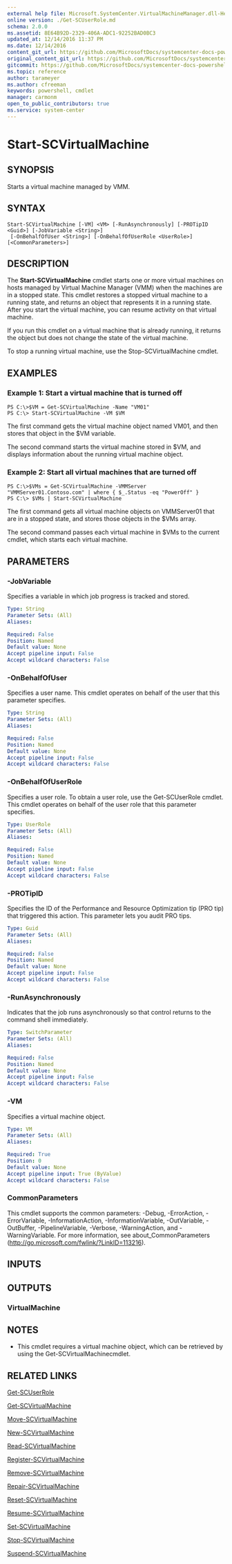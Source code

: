 ```yaml
---
external help file: Microsoft.SystemCenter.VirtualMachineManager.dll-Help.xml
online version: ./Get-SCUserRole.md
schema: 2.0.0
ms.assetid: 8E64B92D-2329-406A-ADC1-92252BAD0BC3
updated_at: 12/14/2016 11:37 PM
ms.date: 12/14/2016
content_git_url: https://github.com/MicrosoftDocs/systemcenter-docs-powershell/blob/master/systemcenter-cmdlets/SystemCenter2016/VirtualMachineManager/v1/Start-SCVirtualMachine.md
original_content_git_url: https://github.com/MicrosoftDocs/systemcenter-docs-powershell/blob/master/systemcenter-cmdlets/SystemCenter2016/VirtualMachineManager/v1/Start-SCVirtualMachine.md
gitcommit: https://github.com/MicrosoftDocs/systemcenter-docs-powershell/blob/ddd0fefc9adaabb9394eb6c21b33370913d1830d/systemcenter-cmdlets/SystemCenter2016/VirtualMachineManager/v1/Start-SCVirtualMachine.md
ms.topic: reference
author: tarameyer
ms.author: cfreeman
keywords: powershell, cmdlet
manager: carmonm
open_to_public_contributors: true
ms.service: system-center
---
```


# Start-SCVirtualMachine

## SYNOPSIS
Starts a virtual machine managed by VMM.

## SYNTAX

```
Start-SCVirtualMachine [-VM] <VM> [-RunAsynchronously] [-PROTipID <Guid>] [-JobVariable <String>]
 [-OnBehalfOfUser <String>] [-OnBehalfOfUserRole <UserRole>] [<CommonParameters>]
```

## DESCRIPTION
The **Start-SCVirtualMachine** cmdlet starts one or more virtual machines on hosts managed by Virtual Machine Manager (VMM) when the machines are in a stopped state.
This cmdlet restores a stopped virtual machine to a running state, and returns an object that represents it in a running state.
After you start the virtual machine, you can resume activity on that virtual machine.

If you run this cmdlet on a virtual machine that is already running, it returns the object but does not change the state of the virtual machine.

To stop a running virtual machine, use the Stop-SCVirtualMachine cmdlet.

## EXAMPLES

### Example 1: Start a virtual machine that is turned off
```
PS C:\>$VM = Get-SCVirtualMachine -Name "VM01"
PS C:\> Start-SCVirtualMachine -VM $VM
```

The first command gets the virtual machine object named VM01, and then stores that object in the $VM variable.

The second command starts the virtual machine stored in $VM, and displays information about the running virtual machine object.

### Example 2: Start all virtual machines that are turned off
```
PS C:\>$VMs = Get-SCVirtualMachine -VMMServer "VMMServer01.Contoso.com" | where { $_.Status -eq "PowerOff" }
PS C:\> $VMs | Start-SCVirtualMachine
```

The first command gets all virtual machine objects on VMMServer01 that are in a stopped state, and stores those objects in the $VMs array.

The second command passes each virtual machine in $VMs to the current cmdlet, which starts each virtual machine.

## PARAMETERS

### -JobVariable
Specifies a variable in which job progress is tracked and stored.

```yaml
Type: String
Parameter Sets: (All)
Aliases: 

Required: False
Position: Named
Default value: None
Accept pipeline input: False
Accept wildcard characters: False
```

### -OnBehalfOfUser
Specifies a user name.
This cmdlet operates on behalf of the user that this parameter specifies.

```yaml
Type: String
Parameter Sets: (All)
Aliases: 

Required: False
Position: Named
Default value: None
Accept pipeline input: False
Accept wildcard characters: False
```

### -OnBehalfOfUserRole
Specifies a user role.
To obtain a user role, use the Get-SCUserRole cmdlet.
This cmdlet operates on behalf of the user role that this parameter specifies.

```yaml
Type: UserRole
Parameter Sets: (All)
Aliases: 

Required: False
Position: Named
Default value: None
Accept pipeline input: False
Accept wildcard characters: False
```

### -PROTipID
Specifies the ID of the Performance and Resource Optimization tip (PRO tip) that triggered this action.
This parameter lets you audit PRO tips.

```yaml
Type: Guid
Parameter Sets: (All)
Aliases: 

Required: False
Position: Named
Default value: None
Accept pipeline input: False
Accept wildcard characters: False
```

### -RunAsynchronously
Indicates that the job runs asynchronously so that control returns to the command shell immediately.

```yaml
Type: SwitchParameter
Parameter Sets: (All)
Aliases: 

Required: False
Position: Named
Default value: None
Accept pipeline input: False
Accept wildcard characters: False
```

### -VM
Specifies a virtual machine object.

```yaml
Type: VM
Parameter Sets: (All)
Aliases: 

Required: True
Position: 0
Default value: None
Accept pipeline input: True (ByValue)
Accept wildcard characters: False
```

### CommonParameters
This cmdlet supports the common parameters: -Debug, -ErrorAction, -ErrorVariable, -InformationAction, -InformationVariable, -OutVariable, -OutBuffer, -PipelineVariable, -Verbose, -WarningAction, and -WarningVariable. For more information, see about_CommonParameters (http://go.microsoft.com/fwlink/?LinkID=113216).

## INPUTS

## OUTPUTS

### VirtualMachine

## NOTES
* This cmdlet requires a virtual machine object, which can be retrieved by using the Get-SCVirtualMachinecmdlet.

## RELATED LINKS

[Get-SCUserRole](xref:SystemCenter2016/VirtualMachineManager/v1/Get-SCUserRole.md)

[Get-SCVirtualMachine](xref:SystemCenter2016/VirtualMachineManager/v1/Get-SCVirtualMachine.md)

[Move-SCVirtualMachine](xref:SystemCenter2016/VirtualMachineManager/v1/Move-SCVirtualMachine.md)

[New-SCVirtualMachine](xref:SystemCenter2016/VirtualMachineManager/v1/New-SCVirtualMachine.md)

[Read-SCVirtualMachine](xref:SystemCenter2016/VirtualMachineManager/v1/Read-SCVirtualMachine.md)

[Register-SCVirtualMachine](xref:SystemCenter2016/VirtualMachineManager/v1/Register-SCVirtualMachine.md)

[Remove-SCVirtualMachine](xref:SystemCenter2016/VirtualMachineManager/v1/Remove-SCVirtualMachine.md)

[Repair-SCVirtualMachine](xref:SystemCenter2016/VirtualMachineManager/v1/Repair-SCVirtualMachine.md)

[Reset-SCVirtualMachine](xref:SystemCenter2016/VirtualMachineManager/v1/Reset-SCVirtualMachine.md)

[Resume-SCVirtualMachine](xref:SystemCenter2016/VirtualMachineManager/v1/Resume-SCVirtualMachine.md)

[Set-SCVirtualMachine](xref:SystemCenter2016/VirtualMachineManager/v1/Set-SCVirtualMachine.md)

[Stop-SCVirtualMachine](xref:SystemCenter2016/VirtualMachineManager/v1/Stop-SCVirtualMachine.md)

[Suspend-SCVirtualMachine](xref:SystemCenter2016/VirtualMachineManager/v1/Suspend-SCVirtualMachine.md)


